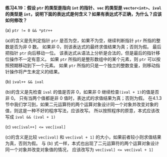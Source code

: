 **练习4.19：假设 `ptr` 的类型是指向 `int` 的指针、`vec` 的类型是 `vector<int>`、`ival` 的类型是 `int`，说明下面的表达式是何含义？如果有表达式不正确，为什么？应该如何修改？**

(a) `ptr != 0 && *ptr++`

(a)的含义是先判定指针 `ptr` 是否为空，如果不为空，继续判断指针 `ptr` 所指的整数是否为非 0 数。
如果非 0，则该表达式的最终求值结果为真；否则为假。
最后把指针 `ptr` 向后移动一位。
该表达式从语法上分析是合法的，但是最后的指针移位操作不一定有意义。
如果 `ptr` 所指的是整形数组中的某个元素，则 `ptr` 可以按照预期移动到下一个元素。
如果 `ptr` 所指的只是一个独立的整数变量，则移动指针操作将产生未定义的结果。

(b) `ival++ && ival`

(b)的含义是先检查 `ival` 的值是否非 0，如果非 0 继续检查`(ival + 1)`的值是否非 0。
只有当两个值都是非 0 值时，表达式的求值结果为真；否则为假。
在4.1.3节中我们学习到，如果二元运算符的两个运算对象设计同一个对象并改变对象的值，则这是一种不好的程序写法，应该改写。
所以按照程序的原意，本式应该改写成 `ival && (ival + 1)`

(c) `vec[ival++] <= vec[ival]`

(c)的含义是比较 `vec[ival]` 和 `vec[ival + 1]` 的大小，如果前者较小则求值结果为真，否则为假。
与 (b) 式一样，本式也出现了二元运算符的两个运算对象设计同一个对象并改变对象值的情况，
应该改写为 `vec[ival] <= vec[ival + 1]`

